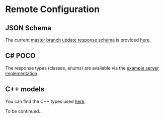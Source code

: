 # Remote Configuration

## JSON Schema

The current [master branch update response schema](https://github.com/nefarius/vicius/tree/master/examples/server/Models) is provided [here](https://vicius.api.nefarius.systems/api/vicius/master/schema.json).

## C# POCO

The response types (classes, enums) are available via the [example server implementation](https://github.com/nefarius/vicius/blob/master/examples/server/Models/UpdateResponse.cs).

## C++ models

You can find the C++ types used [here](https://github.com/nefarius/vicius/tree/master/src/models).

To be continued...
